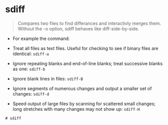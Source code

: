 # sdiff

>  Compares two files to find differances and interactivly merges them. Without the -o option, sdiff behaves like diff-side-by-side.

- For example the command:

- Treat all files as text files. Useful for checking to see if binary files are identical:
`sdiff-a`

- Ignore repeating blanks and end-of-line blanks; treat successive blanks as one:
`sdiff-b`

- Ignore blank lines in files:
`sdiff-B`

- Ignore segments of numerous changes and output a smaller set of changes:
`sdiff-d`

- Speed output of large files by scanning for scattered small changes; long stretches with many changes may not show up:
`sdiff-H`


`# sdiff`
